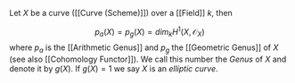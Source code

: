 Let $X$ be a curve ([[Curve (Scheme)]]) over a [[Field]] $k$, then

$$ p_a(X) = p_g(X) = dim_k H^1(X,\mathcal{O}_X)$$
where $p_a$ is the [[Arithmetic Genus]] and $p_g$ the [[Geometric Genus]] of $X$ (see also [[Cohomology Functor]]).
We call this number the *Genus* of $X$ and denote it by $g(X)$. 
If $g(X) = 1$ we say $X$ is an *elliptic curve*.